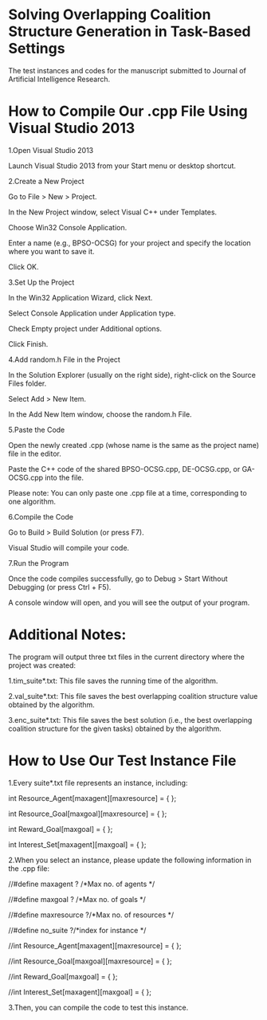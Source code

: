 # Solving Overlapping Coalition Structure Generation in Task-Based Settings
The test instances and codes for the manuscript submitted to Journal of Artificial Intelligence Research.

# How to Compile Our .cpp File Using Visual Studio 2013
1.Open Visual Studio 2013

Launch Visual Studio 2013 from your Start menu or desktop shortcut.

2.Create a New Project

Go to File > New > Project.

In the New Project window, select Visual C++ under Templates.

Choose Win32 Console Application.

Enter a name (e.g., BPSO-OCSG) for your project and specify the location where you want to save it.

Click OK.

3.Set Up the Project

In the Win32 Application Wizard, click Next.

Select Console Application under Application type.

Check Empty project under Additional options.

Click Finish.

4.Add random.h File in the Project

In the Solution Explorer (usually on the right side), right-click on the Source Files folder.

Select Add > New Item.

In the Add New Item window, choose the random.h File.

5.Paste the Code

Open the newly created .cpp (whose name is the same as the project name) file in the editor.

Paste the C++ code of the shared BPSO-OCSG.cpp, DE-OCSG.cpp, or GA-OCSG.cpp into the file.

Please note: You can only paste one .cpp file at a time, corresponding to one algorithm.

6.Compile the Code

Go to Build > Build Solution (or press F7).

Visual Studio will compile your code. 

7.Run the Program

Once the code compiles successfully, go to Debug > Start Without Debugging (or press Ctrl + F5).

A console window will open, and you will see the output of your program.

# Additional Notes:
The program will output three txt files in the current directory where the project was created:

1.tim_suite*.txt: This file saves the running time of the algorithm.

2.val_suite*.txt: This file saves the best overlapping coalition structure value obtained by the algorithm.

3.enc_suite*.txt: This file saves the best solution (i.e., the best overlapping coalition structure for the given tasks) obtained by the algorithm.

# How to Use Our Test Instance File
1.Every suite*.txt file represents an instance, including:

int Resource_Agent[maxagent][maxresource] = { };

int Resource_Goal[maxgoal][maxresource] = { };

int Reward_Goal[maxgoal] = { };

int Interest_Set[maxagent][maxgoal] = { };

2.When you select an instance, please update the following information in the .cpp file:

//#define maxagent   ? /*Max no. of agents */

//#define maxgoal    ? /*Max no. of goals */

//#define maxresource    ?/*Max no. of resources */

//#define no_suite  ?/*index for instance */

//int Resource_Agent[maxagent][maxresource] = { };

//int Resource_Goal[maxgoal][maxresource] = { };

//int Reward_Goal[maxgoal] = { };

//int Interest_Set[maxagent][maxgoal] = { };

3.Then, you can compile the code to test this instance.
